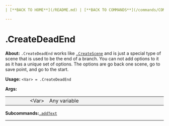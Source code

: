 ```yaml
---
| [**BACK TO HOME**](/README.md) | [**BACK TO COMMANDS**](/commands/COMMANDS.md) |

---
```

# .CreateDeadEnd

**About:**
```.CreateDeadEnd``` works like [```.CreateScene```](/commands/createScene/MAIN.md) and is just a special type of scene that
is used to be the end of a branch. You can not add options to it as it has a unique set of options. The options are go back one scene, go to save point, and go to the start.

**Usage:**
```<Var> = .CreateDeadEnd```

**Args:**

<style>
td, th {
   border: none!important;
}
</style>

<style>
td:nth-child(1) {
  width: 150px;
  }

/* the second */
td:nth-child(2) {
  width: 500px;
}

.niceTables thg {
background: grey;
word-wrap: break-word;
text-align: center;
}
.niceTables tr:nth-child(1) { background: #F2F2F2; }
.niceTables tr:nth-child(2) { background: #F2F2F2; }
.niceTables tr:nth-child(3) { background: #F2F2F2; }
.niceTables tr:nth-child(4) { background: #F2F2F2; }
.niceTables tr:nth-child(5) { background: #F2F2F2; }
.niceTables tr:nth-child(6) { background: #F2F2F2; }
</style>

<div class="niceTables">

| | |
|------------:|:--------------------|
| \<Var\> | Any variable |

</div>

**Subcommands:**[```.addText```](/commands/createDeadEnd/ADDTEXT.md)

---